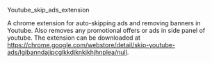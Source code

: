 Youtube_skip_ads_extension

A chrome extension for auto-skipping ads and removing banners in Youtube. Also removes any promotional offers or ads in side panel of youtube. The extension can be downloaded at https://chrome.google.com/webstore/detail/skip-youtube-ads/lgibanndajipcglkkdjknkjkhjhnplea/null.
